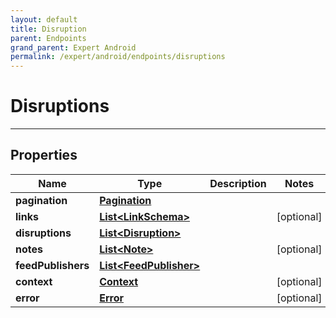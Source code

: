 ```yaml
---
layout: default
title: Disruption
parent: Endpoints
grand_parent: Expert Android
permalink: /expert/android/endpoints/disruptions
---
```


# Disruptions

---

## Properties

| Name | Type | Description | Notes
| ------------ | ------------- | ------------- | -------------
**pagination** | [**Pagination**](/navitia_sdk_docs/expert/android/endpoints/pagination) |  | 
**links** | [**List&lt;LinkSchema&gt;**](/navitia_sdk_docs/expert/android/endpoints/link_schema) |  |  [optional]
**disruptions** | [**List&lt;Disruption&gt;**](/navitia_sdk_docs/expert/android/endpoints/disruption) |  | 
**notes** | [**List&lt;Note&gt;**](/navitia_sdk_docs/expert/android/endpoints/note) |  |  [optional]
**feedPublishers** | [**List&lt;FeedPublisher&gt;**](/navitia_sdk_docs/expert/android/endpoints/feed_publisher) |  | 
**context** | [**Context**](/navitia_sdk_docs/expert/android/endpoints/context) |  |  [optional]
**error** | [**Error**](/navitia_sdk_docs/expert/android/endpoints/error) |  |  [optional]



